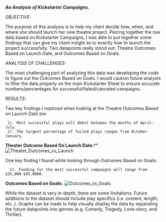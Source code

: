 _**An Analysis of Kickstarter Campaigns.**_

_OBJECTIVE:_

  The purpose of this analysis is to help my client decide how, when, and where she should launch her new theatre project. Piecing together the raw data based on Kickstarter Campaigns, I was able to put together some findings that can give my client insight as to exactly how to launch the project successfully. Two datapoints really stood out: Theatre Outcomes Based on Launch Date, and Outcomes Based on Goals.
  

_ANALYSIS OF CHALLENGES:_

 The most challenging part of analyzing this data was developing the code to figure out the Outcomes Based on Goals. I would caution future analysts to filter the data properly on the main Kickstarter Sheet to ensure accurate numbers/percentages for successful/failed/canceled campaigns. 
  
 _RESULTS:_
  
 Two key findings I nopticed when looking at the Theatre Outcomes Based on Launch Date are: 
   
     1). Most successful plays will debut between the months of April-July.
     2). The largest percentage of failed plays ranges from October-January.
     
    
 **Theater Outcome Based On Launch Date:****
  ![Theater_Outcomes_vs_Launch](https://user-images.githubusercontent.com/99840803/154824805-89fad27d-6574-49b6-9cc2-440bc8d9ad9e.png)
  
     
One key finding I found while looking through Outcomes Based on Goals:
   
      1). Funding for the most successful campaigns will range from $35,000-$45,0000.
      
      
 **Outcomes Based on Goals:**
![Outcomes_vs_Goals](https://user-images.githubusercontent.com/99840803/154824843-8f188c07-2b13-4f10-9f29-f04e02b6cc2a.png)

While the dataset is very in-depth, there are some limitations. Future additions to the dataset should include play specifics (i.e. content, length, etc..). Graphs can be made to help visually display the data by separating the future datapoints into genres (e.g. Comedy, Tragedy, Love-story, and Thriller).
  
